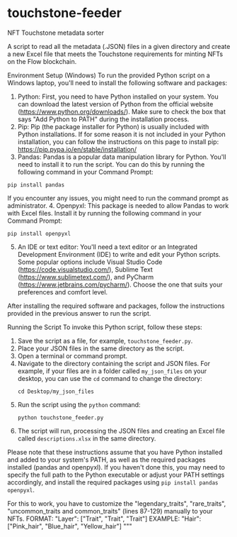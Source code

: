 # touchstone-feeder
NFT Touchstone metadata sorter 

A script to read all the metadata (.JSON) files in a given directory and create a new Excel file that meets the Touchstone requirements for minting NFTs on the Flow blockchain.

Environment Setup (Windows)
To run the provided Python script on a Windows laptop, you'll need to install the following software and packages:
  1. Python: First, you need to have Python installed on your system. You can download the latest version of Python from the official website (https://www.python.org/downloads/). Make sure to check the box that says "Add Python to PATH" during the installation process.
  2. Pip: Pip (the package installer for Python) is usually included with Python installations. If for some reason it is not included in your Python installation, you can follow the instructions on this page to install pip: https://pip.pypa.io/en/stable/installation/
  3. Pandas: Pandas is a popular data manipulation library for Python. You'll need to install it to run the script. You can do this by running the following command in your Command Prompt:
   ```
   pip install pandas
   ```
   If you encounter any issues, you might need to run the command prompt as administrator.
  4. Openpyxl: This package is needed to allow Pandas to work with Excel files. Install it by running the following command in your Command Prompt:
   ```
   pip install openpyxl
   ```
  5. An IDE or text editor: You'll need a text editor or an Integrated Development Environment (IDE) to write and edit your Python scripts. Some popular options include Visual Studio Code (https://code.visualstudio.com/), Sublime Text (https://www.sublimetext.com/), and PyCharm (https://www.jetbrains.com/pycharm/). Choose the one that suits your preferences and comfort level.

After installing the required software and packages, follow the instructions provided in the previous answer to run the script.

Running the Script
To invoke this Python script, follow these steps:

1. Save the script as a file, for example, `touchstone_feeder.py`.
2. Place your JSON files in the same directory as the script.
3. Open a terminal or command prompt.
4. Navigate to the directory containing the script and JSON files. For example, if your files are in a folder called `my_json_files` on your desktop, you can use the `cd` command to change the directory:
   ```
   cd Desktop/my_json_files
   ```
5. Run the script using the `python` command:
   ```
   python touchstone_feeder.py
   ```
6. The script will run, processing the JSON files and creating an Excel file called `descriptions.xlsx` in the same directory.

Please note that these instructions assume that you have Python installed and added to your system's PATH, as well as the required packages installed (pandas and openpyxl). If you haven't done this, you may need to specify the full path to the Python executable or adjust your PATH settings accordingly, and install the required packages using `pip install pandas openpyxl`.

For this to work, you have to customize the "legendary_traits", "rare_traits", "uncommon_traits and common_traits" (lines 87-129) manually to your NFTs. FORMAT: "Layer": ["Trait", "Trait", "Trait"] EXAMPLE: "Hair": ["Pink_hair", "Blue_hair", "Yellow_hair"]
"""
